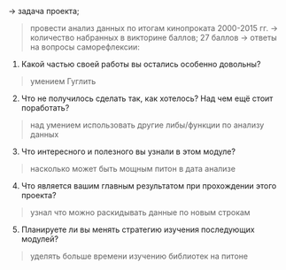 → задача проекта;
> провести анализ данных по итогам кинопроката 2000-2015 гг.
→ количество набранных в викторине баллов;
> 27 баллов
→ ответы на вопросы саморефлексии:
1. Какой частью своей работы вы остались особенно довольны?
> умением Гуглить
2. Что не получилось сделать так, как хотелось? Над чем ещё стоит поработать?
> над умением использовать другие либы/функции по анализу данных
3. Что интересного и полезного вы узнали в этом модуле?
> насколько может быть мощным питон в дата анализе
4. Что является вашим главным результатом при прохождении этого проекта?
> узнал что можно раскидывать данные по новым строкам
5. Планируете ли вы менять стратегию изучения последующих модулей?
> уделять больше времени изучению библиотек на питоне